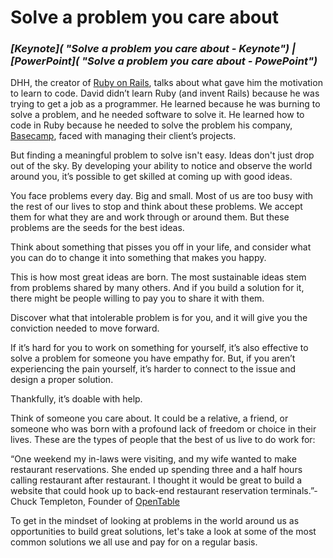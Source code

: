 # Solve a problem you care about

### ***[Keynote]( "Solve a problem you care about - Keynote") | [PowerPoint]( "Solve a problem you care about - PowePoint")***

DHH, the creator of [Ruby on Rails](http://rubyonrails.org "Ruby on Rails"), talks about what gave him the motivation to learn to code. David didn’t learn Ruby (and invent Rails) because he was trying to get a job as a programmer. He learned because he was burning to solve a problem, and he needed software to solve it. He learned how to code in Ruby because he needed to solve the problem his company, [Basecamp](https://basecamp.com "Basecamp"), faced with managing their client’s projects.

But finding a meaningful problem to solve isn't easy. Ideas don't just drop out of the sky. By developing your ability to notice and observe the world around you, it’s possible to get skilled at coming up with good ideas.

You face problems every day. Big and small. Most of us are too busy with the rest of our lives to stop and think about these problems. We accept them for what they are and work through or around them. But these problems are the seeds for the best ideas.

Think about something that pisses you off in your life, and consider what you can do to change it into something that makes you happy.

This is how most great ideas are born. The most sustainable ideas stem from problems shared by many others. And if you build a solution for it, there might be people willing to pay you to share it with them.

Discover what that intolerable problem is for you, and it will give you the conviction needed to move forward.

If it’s hard for you to work on something for yourself, it’s also effective to solve a problem for someone you have empathy for. But, if you aren’t experiencing the pain yourself, it’s harder to connect to the issue and design a proper solution.

Thankfully, it’s doable with help.

Think of someone you care about. It could be a relative, a friend, or someone who was born with a profound lack of freedom or choice in their lives. These are the types of people that the best of us live to do work for:

“One weekend my in-laws were visiting, and my wife wanted to make restaurant reservations. She ended up spending three and a half hours calling restaurant after restaurant. I thought it would be great to build a website that could hook up to back-end restaurant reservation terminals.”- Chuck Templeton, Founder of [OpenTable](https://www.opentable.com "OpenTable")

To get in the mindset of looking at problems in the world around us as opportunities to build great solutions, let's take a look at some of the most common solutions we all use and pay for on a regular basis.
